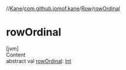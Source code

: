 //[Kane](../../index.md)/[com.github.jomof.kane](../index.md)/[Row](index.md)/[rowOrdinal](row-ordinal.md)



# rowOrdinal  
[jvm]  
Content  
abstract val [rowOrdinal](row-ordinal.md): [Int](https://kotlinlang.org/api/latest/jvm/stdlib/kotlin/-int/index.html)  



